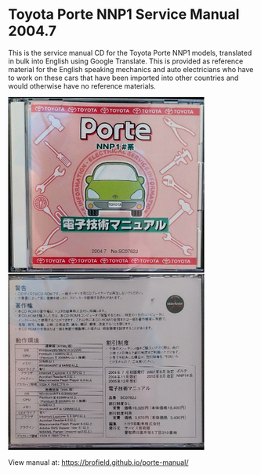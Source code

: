 # Toyota Porte NNP1 Service Manual 2004.7

This is the service manual CD for the Toyota Porte NNP1 models, translated in bulk into English using Google Translate. This is provided as reference material for the English speaking mechanics and auto electricians who have to work on these cars that have been imported into other countries and would otherwise have no reference materials.

<img alt="CD Front Image" width="400" src="cd0.jpg" /> <img alt="CD Rear Image" width="400" src="cd1.jpg" />

View manual at: https://brofield.github.io/porte-manual/
